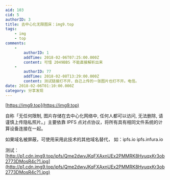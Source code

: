 ```yaml
---
aid: 103
cid: 5
authorID: 3
title: 去中心化无限图床：img9.top
tags:
    - img
    - top
comments:
    -
        authorID: 1
        addTime: 2018-02-06T07:25:00.000Z
        content: 可惜 2049BBS 不能直接解析出来
    -
        authorID: 77
        addTime: 2018-02-08T13:29:00.000Z
        content: 测试链接打不开，自己上传的一张图片也打不开。电信。
date: 2018-02-06T01:10:00.000Z
category: 分享发现
---
```


[https://img9.top](https://img9.top)

自称「无任何限制, 图片存储在去中心化网络中, 任何人都可以访问, 无法删除, 请谨慎上传隐私照片。」主要依靠 IPFS 点对点协议，将所有具有相同文件系统的计算设备连接在一起。

如果域名被屏蔽，可使用采用此技术的其他域名替代， 如：ipfs.io ipfs.infura.io

测试：[http://p1.cdn.img9.top/ipfs/Qme2dwvJKqFXAxnUEx2PMMRK8HyuqxKr3ob2773DMosR4c?1.jpg](http://p1.cdn.img9.top/ipfs/Qme2dwvJKqFXAxnUEx2PMMRK8HyuqxKr3ob2773DMosR4c?1.jpg)

